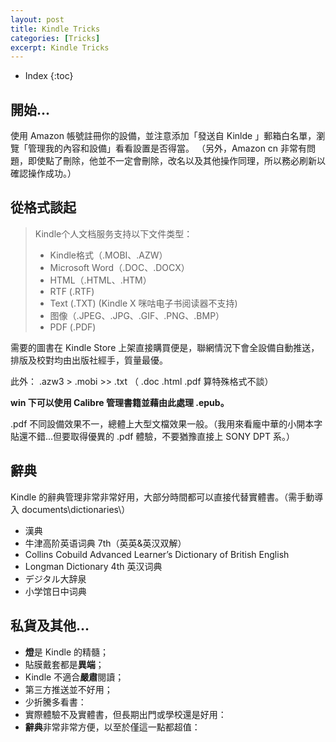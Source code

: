 ```yaml
---
layout: post
title: Kindle Tricks
categories: [Tricks]
excerpt: Kindle Tricks
---
```

* Index
{:toc}

## 開始...

使用 Amazon 帳號註冊你的設備，並注意添加「發送自 Kinlde 」郵箱白名單，瀏覽「管理我的內容和設備」看看設置是否得當。
（另外，Amazon cn 非常有問題，即使點了刪除，他並不一定會刪除，改名以及其他操作同理，所以務必刷新以確認操作成功。）

## 從格式談起

> Kindle个人文档服务支持以下文件类型：
> -  Kindle格式（.MOBI、.AZW）
> - Microsoft Word（.DOC、.DOCX）
> - HTML（.HTML、.HTM）
> - RTF (.RTF)
> - Text (.TXT) (Kindle X 咪咕电子书阅读器不支持)
> -  图像（.JPEG、.JPG、.GIF、.PNG、.BMP）
> - PDF (.PDF)

需要的圖書在 Kindle Store 上架直接購買便是，聯網情況下會全設備自動推送，排版及校對均由出版社經手，質量最優。

此外： .azw3 \> .mobi \>\> .txt
（ .doc .html .pdf 算特殊格式不談）

**win 下可以使用 Calibre 管理書籍並藉由此處理 .epub。**

.pdf 不同設備效果不一，總體上大型文檔效果一般。（我用來看龐中華的小開本字貼還不錯...但要取得優異的 .pdf 體驗，不要猶豫直接上 SONY DPT 系。）

## 辭典

Kindle 的辭典管理非常非常好用，大部分時間都可以直接代替實體書。（需手動導入 documents\\dictionaries\\）

- 漢典
- 牛津高阶英语词典 7th（英英&英汉双解）
- Collins Cobuild Advanced Learner’s Dictionary of British English
- Longman Dictionary 4th 英汉词典
- デジタル大辞泉
- 小学馆日中词典

## 私貨及其他...

- **燈**是 Kindle 的精髓；
- 貼膜戴套都是**異端**；
- Kindle 不適合**嚴肅**閱讀；
- 第三方推送並不好用；
- 少折騰多看書：
- 實際體驗不及實體書，但長期出門或學校還是好用：
- **辭典**非常非常方便，以至於僅這一點都超值：